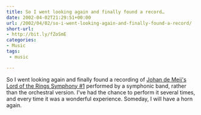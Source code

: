 ```yaml
---
title: So I went looking again and finally found a record…
date: 2002-04-02T21:29:51+00:00
url: /2002/04/02/so-i-went-looking-again-and-finally-found-a-record/
short-url:
- http://bit.ly/fZoSmE
categories:
- Music
tags:
 - music

---
```

So I went looking again and finally found a recording of [Johan de Meij's](http://www.euronet.nl/~amsmusic/bio_demeij.htm) [Lord of the Rings Symphony #1](http://www.amazon.com/exec/obidos/ASIN/B00004U8BO/qid=1017782753/sr=2-1/ref=sr_2_1/002-2265082-9120869) performed by a symphonic band, rather than the orchestral version. I've had the chance to perform it several times, and every time it was a wonderful experience. Someday, I will have a horn again.